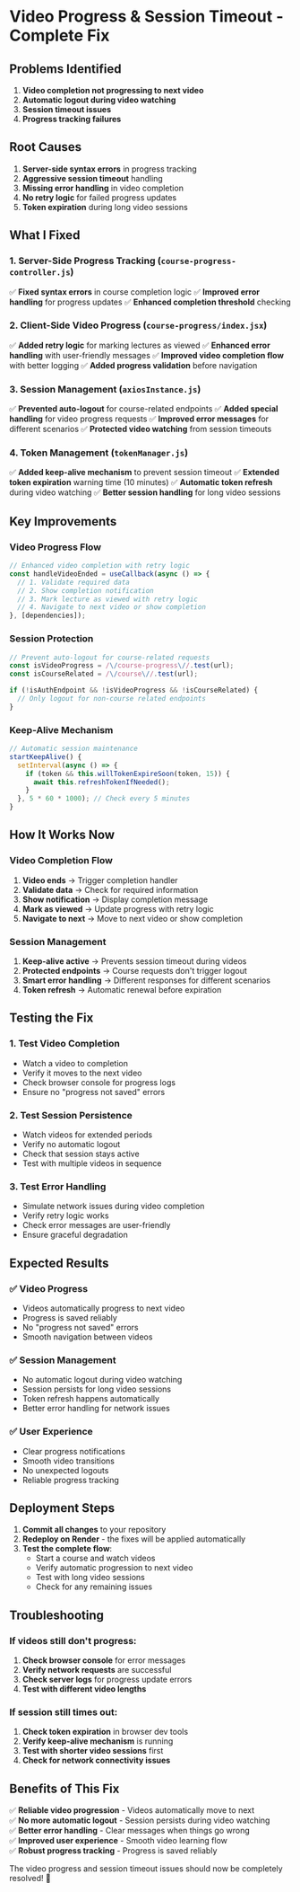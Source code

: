 # Video Progress & Session Timeout - Complete Fix

## Problems Identified
1. **Video completion not progressing to next video**
2. **Automatic logout during video watching**
3. **Session timeout issues**
4. **Progress tracking failures**

## Root Causes
1. **Server-side syntax errors** in progress tracking
2. **Aggressive session timeout** handling
3. **Missing error handling** in video completion
4. **No retry logic** for failed progress updates
5. **Token expiration** during long video sessions

## What I Fixed

### 1. Server-Side Progress Tracking (`course-progress-controller.js`)
✅ **Fixed syntax errors** in course completion logic
✅ **Improved error handling** for progress updates
✅ **Enhanced completion threshold** checking

### 2. Client-Side Video Progress (`course-progress/index.jsx`)
✅ **Added retry logic** for marking lectures as viewed
✅ **Enhanced error handling** with user-friendly messages
✅ **Improved video completion flow** with better logging
✅ **Added progress validation** before navigation

### 3. Session Management (`axiosInstance.js`)
✅ **Prevented auto-logout** for course-related endpoints
✅ **Added special handling** for video progress requests
✅ **Improved error messages** for different scenarios
✅ **Protected video watching** from session timeouts

### 4. Token Management (`tokenManager.js`)
✅ **Added keep-alive mechanism** to prevent session timeout
✅ **Extended token expiration** warning time (10 minutes)
✅ **Automatic token refresh** during video watching
✅ **Better session handling** for long video sessions

## Key Improvements

### Video Progress Flow
```javascript
// Enhanced video completion with retry logic
const handleVideoEnded = useCallback(async () => {
  // 1. Validate required data
  // 2. Show completion notification
  // 3. Mark lecture as viewed with retry logic
  // 4. Navigate to next video or show completion
}, [dependencies]);
```

### Session Protection
```javascript
// Prevent auto-logout for course-related requests
const isVideoProgress = /\/course-progress\//.test(url);
const isCourseRelated = /\/course\//.test(url);

if (!isAuthEndpoint && !isVideoProgress && !isCourseRelated) {
  // Only logout for non-course related endpoints
}
```

### Keep-Alive Mechanism
```javascript
// Automatic session maintenance
startKeepAlive() {
  setInterval(async () => {
    if (token && this.willTokenExpireSoon(token, 15)) {
      await this.refreshTokenIfNeeded();
    }
  }, 5 * 60 * 1000); // Check every 5 minutes
}
```

## How It Works Now

### Video Completion Flow
1. **Video ends** → Trigger completion handler
2. **Validate data** → Check for required information
3. **Show notification** → Display completion message
4. **Mark as viewed** → Update progress with retry logic
5. **Navigate to next** → Move to next video or show completion

### Session Management
1. **Keep-alive active** → Prevents session timeout during videos
2. **Protected endpoints** → Course requests don't trigger logout
3. **Smart error handling** → Different responses for different scenarios
4. **Token refresh** → Automatic renewal before expiration

## Testing the Fix

### 1. Test Video Completion
- Watch a video to completion
- Verify it moves to the next video
- Check browser console for progress logs
- Ensure no "progress not saved" errors

### 2. Test Session Persistence
- Watch videos for extended periods
- Verify no automatic logout
- Check that session stays active
- Test with multiple videos in sequence

### 3. Test Error Handling
- Simulate network issues during video completion
- Verify retry logic works
- Check error messages are user-friendly
- Ensure graceful degradation

## Expected Results

### ✅ Video Progress
- Videos automatically progress to next video
- Progress is saved reliably
- No "progress not saved" errors
- Smooth navigation between videos

### ✅ Session Management
- No automatic logout during video watching
- Session persists for long video sessions
- Token refresh happens automatically
- Better error handling for network issues

### ✅ User Experience
- Clear progress notifications
- Smooth video transitions
- No unexpected logouts
- Reliable progress tracking

## Deployment Steps

1. **Commit all changes** to your repository
2. **Redeploy on Render** - the fixes will be applied automatically
3. **Test the complete flow**:
   - Start a course and watch videos
   - Verify automatic progression to next video
   - Test with long video sessions
   - Check for any remaining issues

## Troubleshooting

### If videos still don't progress:
1. **Check browser console** for error messages
2. **Verify network requests** are successful
3. **Check server logs** for progress update errors
4. **Test with different video lengths**

### If session still times out:
1. **Check token expiration** in browser dev tools
2. **Verify keep-alive mechanism** is running
3. **Test with shorter video sessions** first
4. **Check for network connectivity issues**

## Benefits of This Fix

✅ **Reliable video progression** - Videos automatically move to next  
✅ **No more automatic logout** - Session persists during video watching  
✅ **Better error handling** - Clear messages when things go wrong  
✅ **Improved user experience** - Smooth video learning flow  
✅ **Robust progress tracking** - Progress is saved reliably  

The video progress and session timeout issues should now be completely resolved! 🎉
